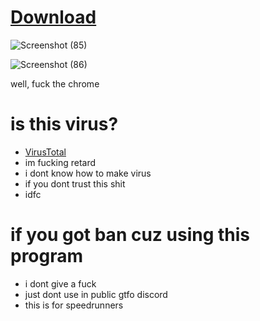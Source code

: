 # [Download](https://github.com/Nothing031/GTFO-log-reader/releases/download/0.2.1/GTFO.Log.Reader.C++.exe)

![Screenshot (85)](https://github.com/Nothing031/GTFO-log-reader/assets/160526040/eba06d1e-be84-4fa5-951a-728fb9beebf1)

![Screenshot (86)](https://github.com/Nothing031/GTFO-log-reader/assets/160526040/99a91d7b-ecfc-4c51-b8cb-6d449b610ca5)

well, fuck the chrome
# is this virus?
* [VirusTotal](https://www.virustotal.com/gui/file/765727aab832f81c24e9ab1bc748a652f35b808f20fd8b46ec15bf29ba4cab6f/detection)
* im fucking retard
* i dont know how to make virus
* if you dont trust this shit
* idfc
# if you got ban cuz using this program
* i dont give a fuck
* just dont use in public gtfo discord
* this is for speedrunners
